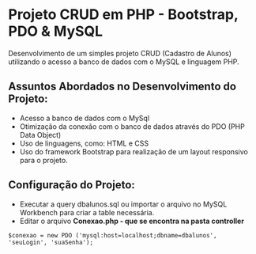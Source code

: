 # Projeto CRUD em PHP - Bootstrap, PDO & MySQL

Desenvolvimento de um simples projeto CRUD (Cadastro de Alunos) utilizando o acesso a banco de dados com o MySQL e linguagem PHP.

## Assuntos Abordados no Desenvolvimento do Projeto:

- Acesso a banco de dados com o MySql
- Otimização da conexão com o banco de dados através do PDO (PHP Data Object)
- Uso de linguagens, como: HTML e CSS
- Uso do framework Bootstrap para realização de um layout responsivo para o projeto.

## Configuração do Projeto:

- Executar a query dbalunos.sql ou importar o arquivo no MySQL Workbench para criar a table necessária.
- Editar o arquivo **Conexao.php - que se encontra na pasta controller**

```
$conexao = new PDO ('mysql:host=localhost;dbname=dbalunos', 'seuLogin', 'suaSenha');

```
